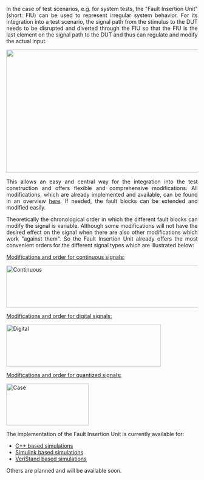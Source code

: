 <p style="text-align: justify;">In the case of test scenarios, e.g. for system tests, the "Fault Insertion Unit" (short: FIU) can be used to represent irregular system behavior. For its integration into a test scenario, the signal path from the stimulus to the DUT needs to be disrupted and diverted through the FIU so that the FIU is the last element on the signal path to the DUT and thus can regulate and modify the actual input.</p>
<p style="text-align: justify;"><a href="http://opensource.kuefen.de/wp-content/uploads/2015/10/Schlechttest.png"><img class="alignnone wp-image-241 size-full" src="http://opensource.kuefen.de/wp-content/uploads/2015/10/Schlechttest.png" alt="" width="636" height="324" /></a></p>
<p style="text-align: justify;">This allows an easy and central way for the integration into the test construction and offers flexible and comprehensive modifications. All modifications, which are already implemented and available, can be found in an overview <a href="http://opensource.kuefen.de/systemvalidierung/fehleraufschaltung/fehleraufschaltung/beschreibung-der-fehlerbloecke/">here</a>. If needed, the fault blocks can be extended and modified easily.</p>
<p style="text-align: justify;">Theoretically the chronological order in which the different fault blocks can modify the signal is variable. Although some modifications will not have the desired effect on the signal when there are also other modifications which work "against them". So the Fault Insertion Unit already offers the most convenient orders for the different signal types which are illustrated below:</p>
<p style="text-align: justify;"><span style="text-decoration: underline;">Modifications and order for continuous signals:</span></p>
<p style="text-align: justify;"><a href="http://opensource.kuefen.de/wp-content/uploads/2015/10/Continuous.png"><img class="alignnone wp-image-69" src="http://opensource.kuefen.de/wp-content/uploads/2015/10/Continuous.png" alt="Continuous" width="604" height="110" /></a></p>
<p style="text-align: justify;"><span style="text-decoration: underline;">Modifications and order for digital signals:</span></p>
<p style="text-align: justify;"><a href="http://opensource.kuefen.de/wp-content/uploads/2015/10/Digital.png"><img class="alignnone wp-image-70" src="http://opensource.kuefen.de/wp-content/uploads/2015/10/Digital.png" alt="Digital" width="407" height="110" /></a></p>
<p style="text-align: justify;"><span style="text-decoration: underline;">Modifications and order for quantized signals:</span></p>
<p style="text-align: justify;"><a href="http://opensource.kuefen.de/wp-content/uploads/2015/10/Case.png"><img class="alignnone wp-image-68" src="http://opensource.kuefen.de/wp-content/uploads/2015/10/Case.png" alt="Case" width="217" height="110" /></a></p>
<p style="text-align: justify;">The implementation of the Fault Insertion Unit is currently available for:</p>

<ul style="text-align: justify;">
	<li><a href="http://opensource.kuefen.de/systemvalidierung/fehleraufschaltung/fehleraufschaltungc-code-basiert/">C++ based simulations</a></li>
	<li><a href="http://opensource.kuefen.de/systemvalidierung/fehleraufschaltung/simulink-basiert/">Simulink based simulations</a></li>
	<li><a href="http://opensource.kuefen.de/systemvalidierung/fehleraufschaltung/ni-veristand-basiert/">VeriStand based simulations</a></li>
</ul>
<p style="text-align: justify;">Others are planned and will be available soon.</p>
